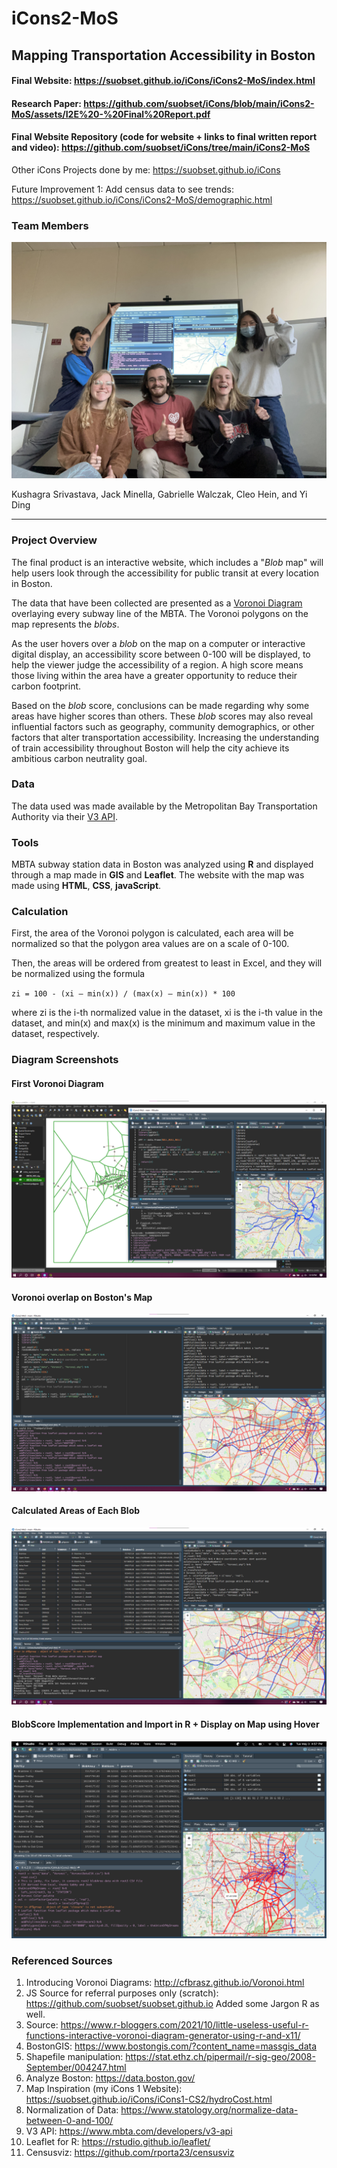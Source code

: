 # iCons2-MoS

## Mapping Transportation Accessibility in Boston

#### Final Website: https://suobset.github.io/iCons/iCons2-MoS/index.html

#### Research Paper: https://github.com/suobset/iCons/blob/main/iCons2-MoS/assets/I2E%20-%20Final%20Report.pdf

#### Final Website Repository (code for website + links to final written report and video): https://github.com/suobset/iCons/tree/main/iCons2-MoS

Other iCons Projects done by me: https://suobset.github.io/iCons

Future Improvement 1: Add census data to see trends: https://suobset.github.io/iCons/iCons2-MoS/demographic.html

### Team Members
<img src="https://raw.githubusercontent.com/suobset/iCons2-MoS/main/data/RepoAssets/IMG_7096.jpg"></img>

Kushagra Srivastava, Jack Minella, Gabrielle Walczak, Cleo Hein, and Yi Ding 


---

### Project Overview
The final product is an interactive website, which includes a "*Blob* map" will help users look through the accessibility for public transit at every location in Boston. 

The data that have been collected are presented as a [Voronoi Diagram](https://en.wikipedia.org/wiki/Voronoi_diagram#:~:text=In%20mathematics%2C%20a%20Voronoi%20diagram,%2C%20sites%2C%20or%20generators) overlaying every subway line of the MBTA. The Voronoi polygons on the map represents the *blobs*. 

As the user hovers over a *blob* on the map on a computer or interactive digital display, an accessibility score between 0-100 will be displayed, to help the viewer judge the accessibility of a region. A high score means those living within the area have a greater opportunity to reduce their carbon footprint. 

Based on the *blob* score, conclusions can be made regarding why some areas have higher scores than others. These *blob* scores may also reveal influential factors such as geography, community demographics, or other factors that alter transportation accessibility. Increasing the understanding of train accessibility throughout Boston will help the city achieve its ambitious carbon neutrality goal. 


### Data 

The data used was made available by the Metropolitan Bay Transportation Authority via their [V3 API](https://www.mbta.com/developers/v3-api). 


### Tools 
MBTA subway station data in Boston was analyzed using **R** and displayed through a map made in **GIS** and **Leaflet**. The website with the map was made using **HTML**, **CSS**, **javaScript**.


### Calculation
First, the area of the Voronoi polygon is calculated, each area will be normalized so that the polygon area values are on a scale of 0-100. 

Then, the areas will be ordered from greatest to least in Excel, and they will be normalized using the formula 

`zi = 100 - (xi – min(x)) / (max(x) – min(x)) * 100` 

where zi is the i-th normalized value in the dataset, xi is the i-th value in the dataset, and min(x) and max(x) is the minimum and maximum value in the dataset, respectively.

### Diagram Screenshots

#### First Voronoi Diagram
<img src="https://raw.githubusercontent.com/suobset/iCons2-MoS/main/data/RepoAssets/Screenshot%202022-04-26%20121103.png"></img>

#### Voronoi overlap on Boston's Map
<img src="https://raw.githubusercontent.com/suobset/iCons2-MoS/main/data/RepoAssets/VoronoiFUll.png"></img>

#### Calculated Areas of Each Blob
<img src="https://raw.githubusercontent.com/suobset/iCons2-MoS/main/data/RepoAssets/BlobArea.png"></img>

#### BlobScore Implementation and Import in R + Display on Map using Hover
<img src="https://raw.githubusercontent.com/suobset/iCons2-MoS/main/data/RepoAssets/BlobScore.png"></img>

### Referenced Sources


1. Introducing Voronoi Diagrams: http://cfbrasz.github.io/Voronoi.html
1. JS Source for referral purposes only (scratch): https://github.com/suobset/suobset.github.io
Added some Jargon R as well. 
1. Source: https://www.r-bloggers.com/2021/10/little-useless-useful-r-functions-interactive-voronoi-diagram-generator-using-r-and-x11/
1. BostonGIS: https://www.bostongis.com/?content_name=massgis_data
1. Shapefile manipulation: https://stat.ethz.ch/pipermail/r-sig-geo/2008-September/004247.html
1. Analyze Boston: https://data.boston.gov/
1. Map Inspiration (my iCons 1 Website): https://suobset.github.io/iCons/iCons1-CS2/hydroCost.html
2. Normalization of Data: https://www.statology.org/normalize-data-between-0-and-100/
3. V3 API: https://www.mbta.com/developers/v3-api
4. Leaflet for R: https://rstudio.github.io/leaflet/
5. Censusviz: https://github.com/rporta23/censusviz

